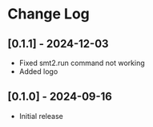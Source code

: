 # Change Log

## [0.1.1] - 2024-12-03

- Fixed smt2.run command not working
- Added logo 

## [0.1.0] - 2024-09-16

- Initial release